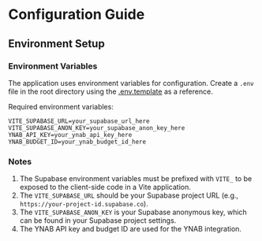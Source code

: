 # Configuration Guide

## Environment Setup

### Environment Variables

The application uses environment variables for configuration. Create a `.env` file in the root directory using the [.env.template](cci:7://file:///c:/Users/lyoni/python-projects/categorization-crafters/.env.template:0:0-0:0) as a reference.

Required environment variables:

```plaintext
VITE_SUPABASE_URL=your_supabase_url_here
VITE_SUPABASE_ANON_KEY=your_supabase_anon_key_here
YNAB_API_KEY=your_ynab_api_key_here
YNAB_BUDGET_ID=your_ynab_budget_id_here
```

### Notes

1. The Supabase environment variables must be prefixed with `VITE_` to be exposed to the client-side code in a Vite application.
2. The `VITE_SUPABASE_URL` should be your Supabase project URL (e.g., `https://your-project-id.supabase.co`).
3. The `VITE_SUPABASE_ANON_KEY` is your Supabase anonymous key, which can be found in your Supabase project settings.
4. The YNAB API key and budget ID are used for the YNAB integration.